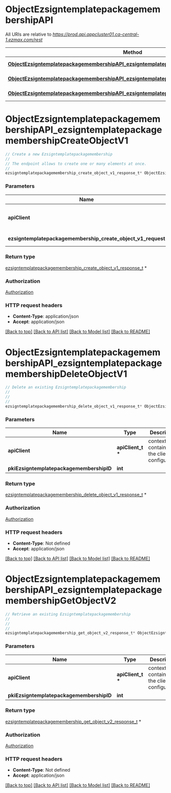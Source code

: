 # ObjectEzsigntemplatepackagemembershipAPI

All URIs are relative to *https://prod.api.appcluster01.ca-central-1.ezmax.com/rest*

Method | HTTP request | Description
------------- | ------------- | -------------
[**ObjectEzsigntemplatepackagemembershipAPI_ezsigntemplatepackagemembershipCreateObjectV1**](ObjectEzsigntemplatepackagemembershipAPI.md#ObjectEzsigntemplatepackagemembershipAPI_ezsigntemplatepackagemembershipCreateObjectV1) | **POST** /1/object/ezsigntemplatepackagemembership | Create a new Ezsigntemplatepackagemembership
[**ObjectEzsigntemplatepackagemembershipAPI_ezsigntemplatepackagemembershipDeleteObjectV1**](ObjectEzsigntemplatepackagemembershipAPI.md#ObjectEzsigntemplatepackagemembershipAPI_ezsigntemplatepackagemembershipDeleteObjectV1) | **DELETE** /1/object/ezsigntemplatepackagemembership/{pkiEzsigntemplatepackagemembershipID} | Delete an existing Ezsigntemplatepackagemembership
[**ObjectEzsigntemplatepackagemembershipAPI_ezsigntemplatepackagemembershipGetObjectV2**](ObjectEzsigntemplatepackagemembershipAPI.md#ObjectEzsigntemplatepackagemembershipAPI_ezsigntemplatepackagemembershipGetObjectV2) | **GET** /2/object/ezsigntemplatepackagemembership/{pkiEzsigntemplatepackagemembershipID} | Retrieve an existing Ezsigntemplatepackagemembership


# **ObjectEzsigntemplatepackagemembershipAPI_ezsigntemplatepackagemembershipCreateObjectV1**
```c
// Create a new Ezsigntemplatepackagemembership
//
// The endpoint allows to create one or many elements at once.
//
ezsigntemplatepackagemembership_create_object_v1_response_t* ObjectEzsigntemplatepackagemembershipAPI_ezsigntemplatepackagemembershipCreateObjectV1(apiClient_t *apiClient, ezsigntemplatepackagemembership_create_object_v1_request_t * ezsigntemplatepackagemembership_create_object_v1_request);
```

### Parameters
Name | Type | Description  | Notes
------------- | ------------- | ------------- | -------------
**apiClient** | **apiClient_t \*** | context containing the client configuration |
**ezsigntemplatepackagemembership_create_object_v1_request** | **[ezsigntemplatepackagemembership_create_object_v1_request_t](ezsigntemplatepackagemembership_create_object_v1_request.md) \*** |  | 

### Return type

[ezsigntemplatepackagemembership_create_object_v1_response_t](ezsigntemplatepackagemembership_create_object_v1_response.md) *


### Authorization

[Authorization](../README.md#Authorization)

### HTTP request headers

 - **Content-Type**: application/json
 - **Accept**: application/json

[[Back to top]](#) [[Back to API list]](../README.md#documentation-for-api-endpoints) [[Back to Model list]](../README.md#documentation-for-models) [[Back to README]](../README.md)

# **ObjectEzsigntemplatepackagemembershipAPI_ezsigntemplatepackagemembershipDeleteObjectV1**
```c
// Delete an existing Ezsigntemplatepackagemembership
//
// 
//
ezsigntemplatepackagemembership_delete_object_v1_response_t* ObjectEzsigntemplatepackagemembershipAPI_ezsigntemplatepackagemembershipDeleteObjectV1(apiClient_t *apiClient, int pkiEzsigntemplatepackagemembershipID);
```

### Parameters
Name | Type | Description  | Notes
------------- | ------------- | ------------- | -------------
**apiClient** | **apiClient_t \*** | context containing the client configuration |
**pkiEzsigntemplatepackagemembershipID** | **int** |  | 

### Return type

[ezsigntemplatepackagemembership_delete_object_v1_response_t](ezsigntemplatepackagemembership_delete_object_v1_response.md) *


### Authorization

[Authorization](../README.md#Authorization)

### HTTP request headers

 - **Content-Type**: Not defined
 - **Accept**: application/json

[[Back to top]](#) [[Back to API list]](../README.md#documentation-for-api-endpoints) [[Back to Model list]](../README.md#documentation-for-models) [[Back to README]](../README.md)

# **ObjectEzsigntemplatepackagemembershipAPI_ezsigntemplatepackagemembershipGetObjectV2**
```c
// Retrieve an existing Ezsigntemplatepackagemembership
//
// 
//
ezsigntemplatepackagemembership_get_object_v2_response_t* ObjectEzsigntemplatepackagemembershipAPI_ezsigntemplatepackagemembershipGetObjectV2(apiClient_t *apiClient, int pkiEzsigntemplatepackagemembershipID);
```

### Parameters
Name | Type | Description  | Notes
------------- | ------------- | ------------- | -------------
**apiClient** | **apiClient_t \*** | context containing the client configuration |
**pkiEzsigntemplatepackagemembershipID** | **int** |  | 

### Return type

[ezsigntemplatepackagemembership_get_object_v2_response_t](ezsigntemplatepackagemembership_get_object_v2_response.md) *


### Authorization

[Authorization](../README.md#Authorization)

### HTTP request headers

 - **Content-Type**: Not defined
 - **Accept**: application/json

[[Back to top]](#) [[Back to API list]](../README.md#documentation-for-api-endpoints) [[Back to Model list]](../README.md#documentation-for-models) [[Back to README]](../README.md)

